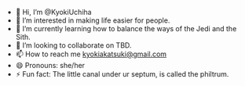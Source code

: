 - 👋 Hi, I’m @KyokiUchiha
- 👀 I’m interested in making life easier for people.
- 🌱 I’m currently learning how to balance the ways of the Jedi and the Sith.
- 💞️ I’m looking to collaborate on TBD.
- 📫 How to reach me kyokiakatsuki@gmail.com
- 😄 Pronouns: she/her
- ⚡ Fun fact: The little canal under ur septum, is called the philtrum.

<!---
KyokiUchiha/KyokiUchiha is a ✨ special ✨ repository because its `README.md` (this file) appears on your GitHub profile.
You can click the Preview link to take a look at your changes.
--->
